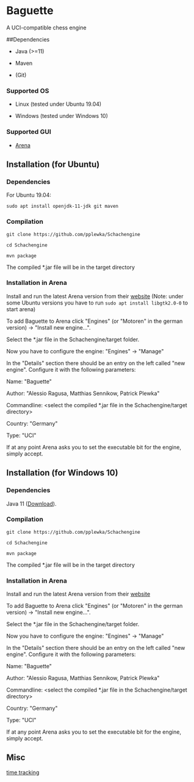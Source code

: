 # Baguette

A UCI-compatible chess engine

##Dependencies

- Java (>=11)

- Maven

- (Git)


### Supported OS

- Linux (tested under Ubuntu 19.04)

- Windows (tested under Windows 10)

### Supported GUI

- [Arena](http://www.playwitharena.de/)

## Installation (for Ubuntu)

### Dependencies

For Ubuntu 19.04:

`sudo apt install openjdk-11-jdk git maven`

### Compilation

`git clone https://github.com/pplewka/Schachengine`

`cd Schachengine`

`mvn package`

The compiled *.jar file will be in the target directory

### Installation in Arena

Install and run the latest Arena version from their [website](http://www.playwitharena.de/)
(Note: under some Ubuntu versions you have to run `sudo apt install libgtk2.0-0` to start arena)

To add Baguette to Arena click "Engines" (or "Motoren" in the german version) -> "Install new engine...".

Select the *.jar file in the Schachengine/target folder.

Now you have to configure the engine: "Engines" -> "Manage"

In the "Details" section there should be an entry on the left called "new engine".
Configure it with the following parameters:

Name: "Baguette"

Author: "Alessio Ragusa, Matthias Sennikow, Patrick Plewka"

Commandline: <select the compiled *.jar file in the Schachengine/target directory>

Country: "Germany"

Type: "UCI"

If at any point Arena asks you to set the executable bit for the engine, simply accept.

## Installation (for Windows 10)

### Dependencies

Java 11 ([Download](https://www.oracle.com/technetwork/java/javase/downloads/jdk11-downloads-5066655.html)).

### Compilation

`git clone https://github.com/pplewka/Schachengine`

`cd Schachengine`

`mvn package`

The compiled *.jar file will be in the target directory

### Installation in Arena

Install and run the latest Arena version from their [website](http://www.playwitharena.de/)

To add Baguette to Arena click "Engines" (or "Motoren" in the german version) -> "Install new engine...".

Select the *.jar file in the Schachengine/target folder.

Now you have to configure the engine: "Engines" -> "Manage"

In the "Details" section there should be an entry on the left called "new engine".
Configure it with the following parameters:

Name: "Baguette"

Author: "Alessio Ragusa, Matthias Sennikow, Patrick Plewka"

Commandline: <select the compiled *.jar file in the Schachengine/target directory>

Country: "Germany"

Type: "UCI"

If at any point Arena asks you to set the executable bit for the engine, simply accept.


## Misc

[time tracking](
https://docs.google.com/spreadsheets/d/1IdjtzDdD-qunN6sGhvGweS9n2EE_SIZ2V6HmBaCfqOE/edit?usp=drivesdk)
